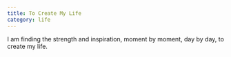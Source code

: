 ```yaml
---
title: To Create My Life
category: life
---
```

I am finding the strength
and inspiration,
moment by moment,
day by day,
to create my life.
